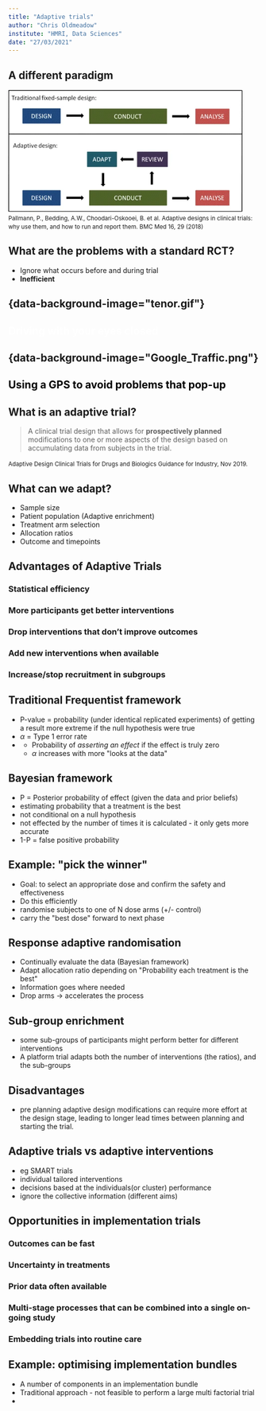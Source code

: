 ```yaml
---
title: "Adaptive trials"
author: "Chris Oldmeadow"
institute: "HMRI, Data Sciences"
date: "27/03/2021"
---
```


## A different paradigm

![](adaptive_vs_traditional.webp)
<small>Pallmann, P., Bedding, A.W., Choodari-Oskooei, B. et al. Adaptive designs in clinical trials: why use them, and how to run and report them. BMC Med 16, 29 (2018)</small>


<link href="https://use.fontawesome.com/releases/v5.6.1/css/all.css"
rel="stylesheet"  type='text/css' >





## What are the problems with a standard RCT?

- Ignore what occurs before and during trial
- **Inefficient**


## {data-background-image="tenor.gif"}

 <h2 style="color:white"> Driving with your eyes closed </h2>

## {data-background-image="Google_Traffic.png"}

 <h2 style="color:black"> Using a GPS to avoid problems that pop-up</h2>

## What is an adaptive trial?

 
> A clinical trial design that
> allows for **prospectively planned** modifications to one or more aspects of the design based on
> accumulating data from subjects in the trial.

<small> 
 Adaptive Design Clinical Trials for Drugs and Biologics Guidance for Industry, Nov 2019.
</small>


## What can we adapt? 

- Sample size
- Patient population (Adaptive enrichment)
- Treatment arm selection
- Allocation ratios
- Outcome and timepoints

## Advantages of Adaptive Trials

### Statistical efficiency

### More participants get better interventions

### Drop interventions that don’t improve outcomes

### Add new interventions when available

### Increase/stop recruitment in subgroups



## Traditional Frequentist framework

- P-value = probability (under identical replicated experiments) of getting a result more extreme if the null hypothesis were true
-  $\alpha$ = Type 1 error rate
- 
  - Probability of *asserting an effect* if the effect is truly zero
  - $\alpha$ increases with more "looks at the data"
  
## Bayesian framework

- P = Posterior probability of effect (given the data and prior beliefs)
- estimating probability that a treatment is the best
- not conditional on a null hypothesis
- not effected by the number of times it is calculated - it only gets
  more accurate
- 1-P = false positive probability

## Example: "pick the winner"

- Goal: to select an appropriate dose and confirm the safety and effectiveness
- Do this efficiently
- randomise subjects to one of N dose arms (+/- control)
- carry the "best dose" forward to next phase

## Response adaptive randomisation

- Continually evaluate the data (Bayesian framework)
- Adapt allocation ratio depending on "Probability each treatment is the best"
- Information goes where needed
- Drop arms -> accelerates the process



## Sub-group enrichment

* some sub-groups of participants might perform better for different
  interventions
*  A platform trial adapts both the number of interventions (the ratios), and
  the sub-groups



## Disadvantages

- pre planning adaptive design modifications can require more effort at the design stage,
leading to longer lead times between planning and starting the trial.


## Adaptive trials vs adaptive interventions

- eg SMART trials
- individual tailored interventions
- decisions based at the individuals(or cluster)  performance
- ignore the collective information (different aims)




## Opportunities in implementation trials


### Outcomes can be fast


### Uncertainty in treatments




### Prior data often available


### Multi-stage processes that can be combined into a single on-going study


### Embedding trials into routine care



## Example: optimising implementation bundles

* A number of components in an implementation bundle
* Traditional approach -  not feasible to perform a large multi factorial trial
*



